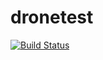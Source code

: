 # dronetest

[![Build Status](http://a160e6dd.ngrok.io/api/badges/wataash/dronetest/status.svg)](http://a160e6dd.ngrok.io/wataash/dronetest)
